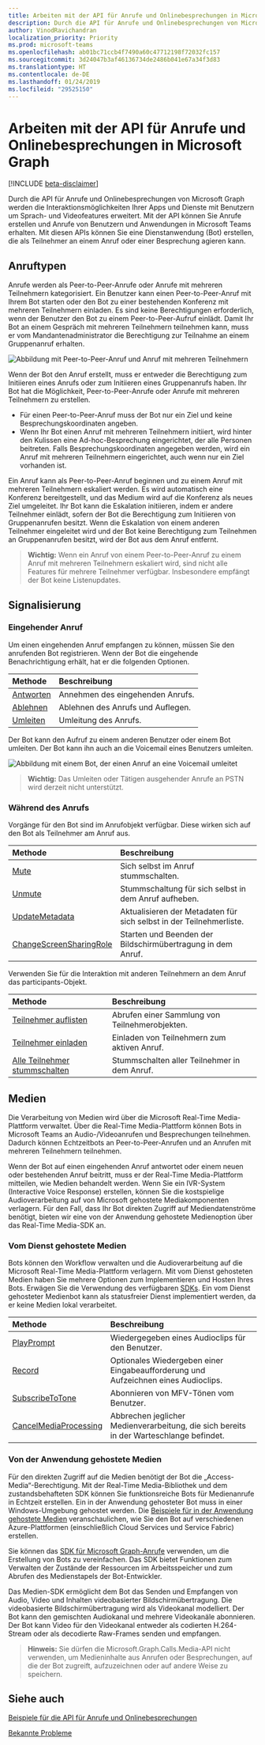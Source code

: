 ```yaml
---
title: Arbeiten mit der API für Anrufe und Onlinebesprechungen in Microsoft Graph
description: Durch die API für Anrufe und Onlinebesprechungen von Microsoft Graph werden die Interaktionsmöglichkeiten Ihrer Apps und Dienste mit Benutzern um Sprach- und Videofeatures erweitert. Mit der API können Sie Anrufe erstellen und Anrufe von Benutzern und Anwendungen in Microsoft Teams erhalten. Mit diesen APIs können Sie eine Dienstanwendung (Bot) erstellen, die als Teilnehmer an einem Anruf oder einer Besprechung agieren kann.
author: VinodRavichandran
localization_priority: Priority
ms.prod: microsoft-teams
ms.openlocfilehash: ab01bc71ccb4f7490a60c47712198f72032fc157
ms.sourcegitcommit: 3d24047b3af46136734de2486b041e67a34f3d83
ms.translationtype: HT
ms.contentlocale: de-DE
ms.lasthandoff: 01/24/2019
ms.locfileid: "29525150"
---
```

# <a name="working-with-the-calls-and-online-meetings-api-in-microsoft-graph"></a>Arbeiten mit der API für Anrufe und Onlinebesprechungen in Microsoft Graph

[!INCLUDE [beta-disclaimer](../../includes/beta-disclaimer.md)]

Durch die API für Anrufe und Onlinebesprechungen von Microsoft Graph werden die Interaktionsmöglichkeiten Ihrer Apps und Dienste mit Benutzern um Sprach- und Videofeatures erweitert. Mit der API können Sie Anrufe erstellen und Anrufe von Benutzern und Anwendungen in Microsoft Teams erhalten. Mit diesen APIs können Sie eine Dienstanwendung (Bot) erstellen, die als Teilnehmer an einem Anruf oder einer Besprechung agieren kann.

## <a name="call-types"></a>Anruftypen

Anrufe werden als Peer-to-Peer-Anrufe oder Anrufe mit mehreren Teilnehmern kategorisiert. Ein Benutzer kann einen Peer-to-Peer-Anruf mit Ihrem Bot starten oder den Bot zu einer bestehenden Konferenz mit mehreren Teilnehmern einladen. Es sind keine Berechtigungen erforderlich, wenn der Benutzer den Bot zu einem Peer-to-Peer-Aufruf einlädt. Damit Ihr Bot an einem Gespräch mit mehreren Teilnehmern teilnehmen kann, muss er vom Mandantenadministrator die Berechtigung zur Teilnahme an einem Gruppenanruf erhalten.

![Abbildung mit Peer-to-Peer-Anruf und Anruf mit mehreren Teilnehmern](https://cdn.graph.office.net/prod/GraphDocuments/en-us/concepts/images/call-types.png)

Wenn der Bot den Anruf erstellt, muss er entweder die Berechtigung zum Initiieren eines Anrufs oder zum Initiieren eines Gruppenanrufs haben. Ihr Bot hat die Möglichkeit, Peer-to-Peer-Anrufe oder Anrufe mit mehreren Teilnehmern zu erstellen.

- Für einen Peer-to-Peer-Anruf muss der Bot nur ein Ziel und keine Besprechungskoordinaten angeben. 
- Wenn Ihr Bot einen Anruf mit mehreren Teilnehmern initiiert, wird hinter den Kulissen eine Ad-hoc-Besprechung eingerichtet, der alle Personen beitreten. Falls Besprechungskoordinaten angegeben werden, wird ein Anruf mit mehreren Teilnehmern eingerichtet, auch wenn nur ein Ziel vorhanden ist.

Ein Anruf kann als Peer-to-Peer-Anruf beginnen und zu einem Anruf mit mehreren Teilnehmern eskaliert werden. Es wird automatisch eine Konferenz bereitgestellt, und das Medium wird auf die Konferenz als neues Ziel umgeleitet. Ihr Bot kann die Eskalation initiieren, indem er andere Teilnehmer einlädt, sofern der Bot die Berechtigung zum Initiieren von Gruppenanrufen besitzt. Wenn die Eskalation von einem anderen Teilnehmer eingeleitet wird und der Bot keine Berechtigung zum Teilnehmen an Gruppenanrufen besitzt, wird der Bot aus dem Anruf entfernt.

> **Wichtig:** Wenn ein Anruf von einem Peer-to-Peer-Anruf zu einem Anruf mit mehreren Teilnehmern eskaliert wird, sind nicht alle Features für mehrere Teilnehmer verfügbar. Insbesondere empfängt der Bot keine Listenupdates.

## <a name="signaling"></a>Signalisierung

### <a name="incoming-call"></a>Eingehender Anruf

Um einen eingehenden Anruf empfangen zu können, müssen Sie den anrufenden Bot registrieren. Wenn der Bot die eingehende Benachrichtigung erhält, hat er die folgenden Optionen.

| Methode                              | Beschreibung                                  |
|:------------------------------------|:---------------------------------------------|
| [Antworten](../api/call-answer.md)     | Annehmen des eingehenden Anrufs.                    |
| [Ablehnen](../api/call-reject.md)     | Ablehnen des Anrufs und Auflegen.                  |
| [Umleiten](../api/call-redirect.md) | Umleitung des Anrufs.                           |

Der Bot kann den Aufruf zu einem anderen Benutzer oder einem Bot umleiten. Der Bot kann ihn auch an die Voicemail eines Benutzers umleiten.

![Abbildung mit einem Bot, der einen Anruf an eine Voicemail umleitet](https://cdn.graph.office.net/prod/GraphDocuments/en-us/concepts/images/call-handling.png)

> **Wichtig:** Das Umleiten oder Tätigen ausgehender Anrufe an PSTN wird derzeit nicht unterstützt.

### <a name="in-call"></a>Während des Anrufs

Vorgänge für den Bot sind im Anrufobjekt verfügbar. Diese wirken sich auf den Bot als Teilnehmer am Anruf aus.

| Methode                                                            | Beschreibung                                  |
|:------------------------------------------------------------------|:---------------------------------------------|
| [Mute](../api/call-mute.md)                                       | Sich selbst im Anruf stummschalten.                       |
| [Unmute](../api/call-unmute.md)                                   | Stummschaltung für sich selbst in dem Anruf aufheben.                     |
| [UpdateMetadata](../api/call-updatemetadata.md)                   | Aktualisieren der Metadaten für sich selbst in der Teilnehmerliste.          |
| [ChangeScreenSharingRole](../api/call-changescreensharingrole.md) | Starten und Beenden der Bildschirmübertragung in dem Anruf.   |

Verwenden Sie für die Interaktion mit anderen Teilnehmern an dem Anruf das participants-Objekt.

| Methode                                                            | Beschreibung                                  |
|:------------------------------------------------------------------|:---------------------------------------------|
| [Teilnehmer auflisten](../api/call-list-participants.md)             | Abrufen einer Sammlung von Teilnehmerobjekten.         |
| [Teilnehmer einladen](../api/participant-invite.md)               | Einladen von Teilnehmern zum aktiven Anruf.      |
| [Alle Teilnehmer stummschalten](../api/participant-muteall.md)            | Stummschalten aller Teilnehmer in dem Anruf.           |

## <a name="media"></a>Medien

Die Verarbeitung von Medien wird über die Microsoft Real-Time Media-Plattform verwaltet. Über die Real-Time Media-Plattform können Bots in Microsoft Teams an Audio-/Videoanrufen und Besprechungen teilnehmen. Dadurch können Echtzeitbots an Peer-to-Peer-Anrufen und an Anrufen mit mehreren Teilnehmern teilnehmen.

Wenn der Bot auf einen eingehenden Anruf antwortet oder einem neuen oder bestehenden Anruf beitritt, muss er der Real-Time Media-Plattform mitteilen, wie Medien behandelt werden. Wenn Sie ein IVR-System (Interactive Voice Response) erstellen, können Sie die kostspielige Audioverarbeitung auf von Microsoft gehostete Mediakomponenten verlagern. Für den Fall, dass Ihr Bot direkten Zugriff auf Mediendatenströme benötigt, bieten wir eine von der Anwendung gehostete Medienoption über das Real-Time Media-SDK an.

### <a name="service-hosted-media"></a>Vom Dienst gehostete Medien

Bots können den Workflow verwalten und die Audioverarbeitung auf die Microsoft Real-Time Media-Plattform verlagern. Mit vom Dienst gehosteten Medien haben Sie mehrere Optionen zum Implementieren und Hosten Ihres Bots. Erwägen Sie die Verwendung des verfügbaren [SDKs](https://developer.microsoft.com/graph/code-samples-and-sdks). Ein vom Dienst gehosteter Medienbot kann als statusfreier Dienst implementiert werden, da er keine Medien lokal verarbeitet.

| Methode                                                        | Beschreibung                                             |
|:--------------------------------------------------------------|:--------------------------------------------------------|
| [PlayPrompt](../api/call-playprompt.md)                       | Wiedergegeben eines Audioclips für den Benutzer.                         |
| [Record](../api/call-record.md)                               | Optionales Wiedergeben einer Eingabeaufforderung und Aufzeichnen eines Audioclips.      |
| [SubscribeToTone](../api/call-subscribetotone.md)             | Abonnieren von MFV-Tönen vom Benutzer.                  |
| [CancelMediaProcessing](../api/call-cancelmediaprocessing.md) | Abbrechen jeglicher Medienverarbeitung, die sich bereits in der Warteschlange befindet.             |

### <a name="application-hosted-media"></a>Von der Anwendung gehostete Medien

Für den direkten Zugriff auf die Medien benötigt der Bot die „Access-Media“-Berechtigung. Mit der Real-Time Media-Bibliothek und dem zustandsbehafteten SDK können Sie funktionsreiche Bots für Medienanrufe in Echtzeit erstellen. Ein in der Anwendung gehosteter Bot muss in einer Windows-Umgebung gehostet werden. Die [Beispiele für in der Anwendung gehostete Medien](https://github.com/microsoftgraph/microsoft-graph-comms-samples) veranschaulichen, wie Sie den Bot auf verschiedenen Azure-Plattformen (einschließlich Cloud Services und Service Fabric) erstellen.

Sie können das [SDK für Microsoft Graph-Anrufe](https://microsoftgraph.github.io/microsoft-graph-comms-samples/docs/articles/index.html) verwenden, um die Erstellung von Bots zu vereinfachen. Das SDK bietet Funktionen zum Verwalten der Zustände der Ressourcen im Arbeitsspeicher und zum Abrufen des Medienstapels der Bot-Entwickler.

Das Medien-SDK ermöglicht dem Bot das Senden und Empfangen von Audio, Video und Inhalten videobasierter Bildschirmübertragung. Die videobasierte Bildschirmübertragung wird als Videokanal modelliert. Der Bot kann den gemischten Audiokanal und mehrere Videokanäle abonnieren. Der Bot kann Video für den Videokanal entweder als codierten H.264-Stream oder als decodierte Raw-Frames senden und empfangen.

> **Hinweis:** Sie dürfen die Microsoft.Graph.Calls.Media-API nicht verwenden, um Medieninhalte aus Anrufen oder Besprechungen, auf die der Bot zugreift, aufzuzeichnen oder auf andere Weise zu speichern.

## <a name="see-also"></a>Siehe auch

[Beispiele für die API für Anrufe und Onlinebesprechungen](https://github.com/microsoftgraph/microsoft-graph-comms-samples/)

[Bekannte Probleme](/graph/known-issues#calls-and-online-meetings)
<!--
{
  "type": "#page.annotation",
  "suppressions": [
    "Error: /api-reference/beta/resources/calls-api-overview.md:\r\n      Exception processing links.\r\n    System.ArgumentException: Link Definition was null. Link text: !INCLUDE [beta-disclaimer](../../includes/beta-disclaimer.md)\r\n      at ApiDoctor.Validation.DocFile.get_LinkDestinations()\r\n      at ApiDoctor.Validation.DocSet.ValidateLinks(Boolean includeWarnings, String[] relativePathForFiles, IssueLogger issues, Boolean requireFilenameCaseMatch, Boolean printOrphanedFiles)"
  ]
}
-->
